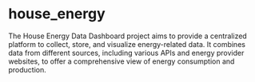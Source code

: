 # house_energy
The House Energy Data Dashboard project aims to provide a centralized platform to collect, store, and visualize energy-related data. It combines data from different sources, including various APIs and energy provider websites, to offer a comprehensive view of energy consumption and production.
